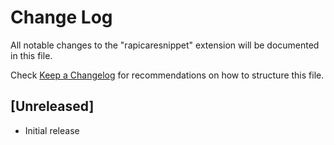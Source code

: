 # Change Log

All notable changes to the "rapicaresnippet" extension will be documented in this file.

Check [Keep a Changelog](http://keepachangelog.com/) for recommendations on how to structure this file.

## [Unreleased]

- Initial release